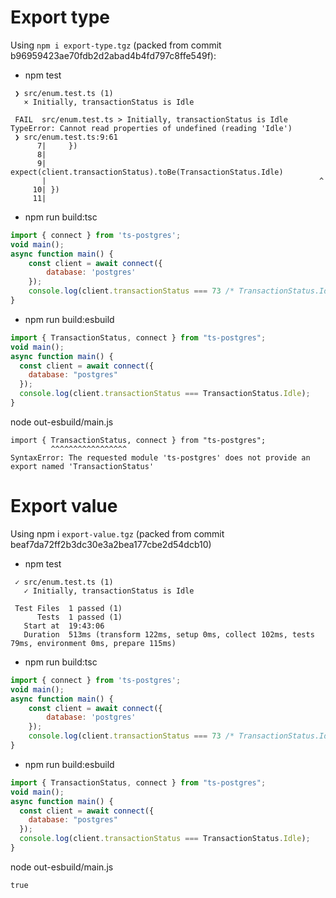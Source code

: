 # Export type

Using  `npm i export-type.tgz` 
(packed from commit b96959423ae70fdb2d2abad4b4fd797c8ffe549f):

- npm test

```
 ❯ src/enum.test.ts (1)
   × Initially, transactionStatus is Idle

 FAIL  src/enum.test.ts > Initially, transactionStatus is Idle
TypeError: Cannot read properties of undefined (reading 'Idle')
 ❯ src/enum.test.ts:9:61
      7|     })
      8| 
      9|     expect(client.transactionStatus).toBe(TransactionStatus.Idle)
       |                                                             ^
     10| })
     11| 
```

- npm run build:tsc

```js
import { connect } from 'ts-postgres';
void main();
async function main() {
    const client = await connect({
        database: 'postgres'
    });
    console.log(client.transactionStatus === 73 /* TransactionStatus.Idle */);
}
```

- npm run build:esbuild

```js
import { TransactionStatus, connect } from "ts-postgres";
void main();
async function main() {
  const client = await connect({
    database: "postgres"
  });
  console.log(client.transactionStatus === TransactionStatus.Idle);
}
```

node out-esbuild/main.js

```
import { TransactionStatus, connect } from "ts-postgres";
         ^^^^^^^^^^^^^^^^^
SyntaxError: The requested module 'ts-postgres' does not provide an export named 'TransactionStatus'
```

# Export value

Using npm i `export-value.tgz` (packed from commit beaf7da72ff2b3dc30e3a2bea177cbe2d54dcb10)

- npm test

```
 ✓ src/enum.test.ts (1)
   ✓ Initially, transactionStatus is Idle

 Test Files  1 passed (1)
      Tests  1 passed (1)
   Start at  19:43:06
   Duration  513ms (transform 122ms, setup 0ms, collect 102ms, tests 79ms, environment 0ms, prepare 115ms)
```

- npm run build:tsc

```js
import { connect } from 'ts-postgres';
void main();
async function main() {
    const client = await connect({
        database: 'postgres'
    });
    console.log(client.transactionStatus === 73 /* TransactionStatus.Idle */);
}
```

- npm run build:esbuild

```js
import { TransactionStatus, connect } from "ts-postgres";
void main();
async function main() {
  const client = await connect({
    database: "postgres"
  });
  console.log(client.transactionStatus === TransactionStatus.Idle);
}
```

node out-esbuild/main.js

```
true
```
